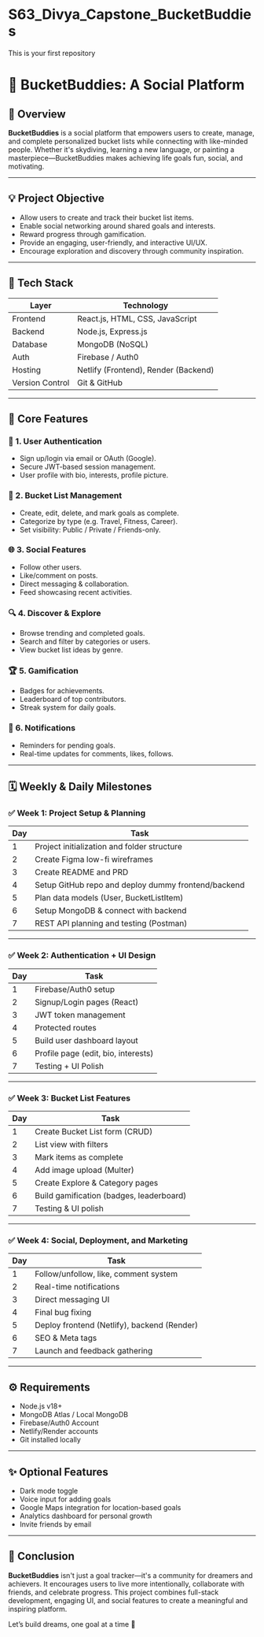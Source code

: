 # S63_Divya_Capstone_BucketBuddies
This is your first repository

# 🎯 BucketBuddies: A Social Platform

## 📌 Overview




**BucketBuddies** is a social platform that empowers users to create, manage, and complete personalized bucket lists while connecting with like-minded people. Whether it's skydiving, learning a new language, or painting a masterpiece—BucketBuddies makes achieving life goals fun, social, and motivating.

---

## 💡 Project Objective

- Allow users to create and track their bucket list items.
- Enable social networking around shared goals and interests.
- Reward progress through gamification.
- Provide an engaging, user-friendly, and interactive UI/UX.
- Encourage exploration and discovery through community inspiration.

---

## 🧰 Tech Stack

| Layer       | Technology            |
|------------|------------------------|
| Frontend   | React.js, HTML, CSS, JavaScript |
| Backend    | Node.js, Express.js     |
| Database   | MongoDB (NoSQL)         |
| Auth       | Firebase / Auth0        |
| Hosting    | Netlify (Frontend), Render (Backend) |
| Version Control | Git & GitHub        |

---

## 🚀 Core Features

### 👤 1. User Authentication
- Sign up/login via email or OAuth (Google).
- Secure JWT-based session management.
- User profile with bio, interests, profile picture.

### 📝 2. Bucket List Management
- Create, edit, delete, and mark goals as complete.
- Categorize by type (e.g. Travel, Fitness, Career).
- Set visibility: Public / Private / Friends-only.

### 🌐 3. Social Features
- Follow other users.
- Like/comment on posts.
- Direct messaging & collaboration.
- Feed showcasing recent activities.

### 🔍 4. Discover & Explore
- Browse trending and completed goals.
- Search and filter by categories or users.
- View bucket list ideas by genre.

### 🏆 5. Gamification
- Badges for achievements.
- Leaderboard of top contributors.
- Streak system for daily goals.

### 🔔 6. Notifications
- Reminders for pending goals.
- Real-time updates for comments, likes, follows.

---

## 🗓️ Weekly & Daily Milestones

### ✅ Week 1: Project Setup & Planning
| Day | Task |
|-----|------|
| 1   | Project initialization and folder structure |
| 2   | Create Figma low-fi wireframes |
| 3   | Create README and PRD |
| 4   | Setup GitHub repo and deploy dummy frontend/backend |
| 5   | Plan data models (User, BucketListItem) |
| 6   | Setup MongoDB & connect with backend |
| 7   | REST API planning and testing (Postman) |

---

### ✅ Week 2: Authentication + UI Design
| Day | Task |
|-----|------|
| 1   | Firebase/Auth0 setup |
| 2   | Signup/Login pages (React) |
| 3   | JWT token management |
| 4   | Protected routes |
| 5   | Build user dashboard layout |
| 6   | Profile page (edit, bio, interests) |
| 7   | Testing + UI Polish |

---

### ✅ Week 3: Bucket List Features
| Day | Task |
|-----|------|
| 1   | Create Bucket List form (CRUD) |
| 2   | List view with filters |
| 3   | Mark items as complete |
| 4   | Add image upload (Multer) |
| 5   | Create Explore & Category pages |
| 6   | Build gamification (badges, leaderboard) |
| 7   | Testing & UI polish |

---

### ✅ Week 4: Social, Deployment, and Marketing
| Day | Task |
|-----|------|
| 1   | Follow/unfollow, like, comment system |
| 2   | Real-time notifications |
| 3   | Direct messaging UI |
| 4   | Final bug fixing |
| 5   | Deploy frontend (Netlify), backend (Render) |
| 6   | SEO & Meta tags |
| 7   | Launch and feedback gathering |

---

## ⚙️ Requirements

- Node.js v18+
- MongoDB Atlas / Local MongoDB
- Firebase/Auth0 Account
- Netlify/Render accounts
- Git installed locally

---

## ✨ Optional Features

- Dark mode toggle  
- Voice input for adding goals  
- Google Maps integration for location-based goals  
- Analytics dashboard for personal growth  
- Invite friends by email

---

## 🎉 Conclusion

**BucketBuddies** isn't just a goal tracker—it's a community for dreamers and achievers. It encourages users to live more intentionally, collaborate with friends, and celebrate progress. This project combines full-stack development, engaging UI, and social features to create a meaningful and inspiring platform.

Let’s build dreams, one goal at a time 🚀